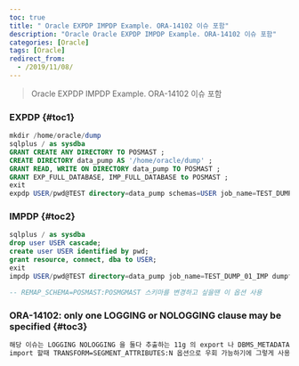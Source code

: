 ```yaml
---
toc: true
title: " Oracle EXPDP IMPDP Example. ORA-14102 이슈 포함"
description: "Oracle Oracle EXPDP IMPDP Example. ORA-14102 이슈 포함"
categories: [Oracle]
tags: [Oracle]
redirect_from:
  - /2019/11/08/
---
```


> Oracle EXPDP IMPDP Example. ORA-14102 이슈 포함

### EXPDP {#toc1}

```sql
mkdir /home/oracle/dump
sqlplus / as sysdba
GRANT CREATE ANY DIRECTORY TO POSMAST ;   
CREATE DIRECTORY data_pump AS '/home/oracle/dump' ; 
GRANT READ, WRITE ON DIRECTORY data_pump TO POSMAST ;  
GRANT EXP_FULL_DATABASE, IMP_FULL_DATABASE to POSMAST ;
exit
expdp USER/pwd@TEST directory=data_pump schemas=USER job_name=TEST_DUMP_01_EXP dumpfile=expdpTEST.dmp logfile=expdpTEST.log
```

### IMPDP {#toc2}
```sql
sqlplus / as sysdba
drop user USER cascade;
create user USER identified by pwd;
grant resource, connect, dba to USER;
exit
impdp USER/pwd@TEST directory=data_pump job_name=TEST_DUMP_01_IMP dumpfile=expdpTEST.dmp logfile=impdpTEST.log TRANSFORM=SEGMENT_ATTRIBUTES:N

-- REMAP_SCHEMA=POSMAST:POSMGMAST 스키마를 변경하고 싶을땐 이 옵션 사용
```

### ORA-14102: only one LOGGING or NOLOGGING clause may be specified {#toc3}
```md
해당 이슈는 LOGGING NOLOGGING 을 둘다 추출하는 11g 의 export 나 DBMS_METADATA 쪽의 에러인데,
import 할때 TRANSFORM=SEGMENT_ATTRIBUTES:N 옵션으로 우회 가능하기에 그렇게 사용중. 필요에 따라 추가적으로 LOGGING, NOLOGING 확인하고 변경을 해야할 수도
```

[^1]: This is a footnote.

[kramdown]: https://kramdown.gettalong.org/
[My Blog]: https://marindie.github.io